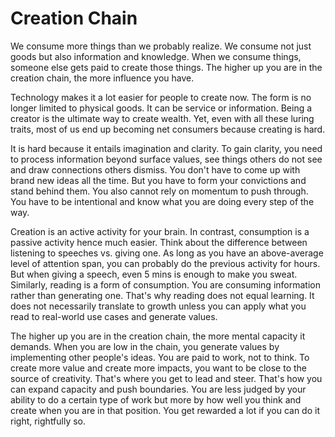 # Creation Chain

We consume more things than we probably realize. We consume not just goods but also information and knowledge. When we consume things, someone else gets paid to create those things. The higher up you are in the creation chain, the more influence you have.

Technology makes it a lot easier for people to create now. The form is no longer limited to physical goods. It can be service or information. Being a creator is the ultimate way to create wealth. Yet, even with all these luring traits, most of us end up becoming net consumers because creating is hard.

It is hard because it entails imagination and clarity. To gain clarity, you need to process information beyond surface values, see things others do not see and draw connections others dismiss. You don't have to come up with brand new ideas all the time. But you have to form your convictions and stand behind them. You also cannot rely on momentum to push through. You have to be intentional and know what you are doing every step of the way.

Creation is an active activity for your brain. In contrast, consumption is a passive activity hence much easier. Think about the difference between listening to speeches vs. giving one. As long as you have an above-average level of attention span, you can probably do the previous activity for hours. But when giving a speech, even 5 mins is enough to make you sweat. Similarly, reading is a form of consumption. You are consuming information rather than generating one. That's why reading does not equal learning. It does not necessarily translate to growth unless you can apply what you read to real-world use cases and generate values.

The higher up you are in the creation chain, the more mental capacity it demands. When you are low in the chain, you generate values by implementing other people's ideas. You are paid to work, not to think. To create more value and create more impacts, you want to be close to the source of creativity. That's where you get to lead and steer. That's how you can expand capacity and push boundaries. You are less judged by your ability to do a certain type of work but more by how well you think and create when you are in that position. You get rewarded a lot if you can do it right, rightfully so.
